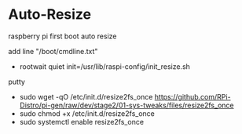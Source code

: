 # Auto-Resize
raspberry pi first boot auto resize


add line "/boot/cmdline.txt" 
- rootwait quiet init=/usr/lib/raspi-config/init_resize.sh

putty 
* sudo wget -qO /etc/init.d/resize2fs_once https://github.com/RPi-Distro/pi-gen/raw/dev/stage2/01-sys-tweaks/files/resize2fs_once
* sudo chmod +x /etc/init.d/resize2fs_once
* sudo systemctl enable resize2fs_once


